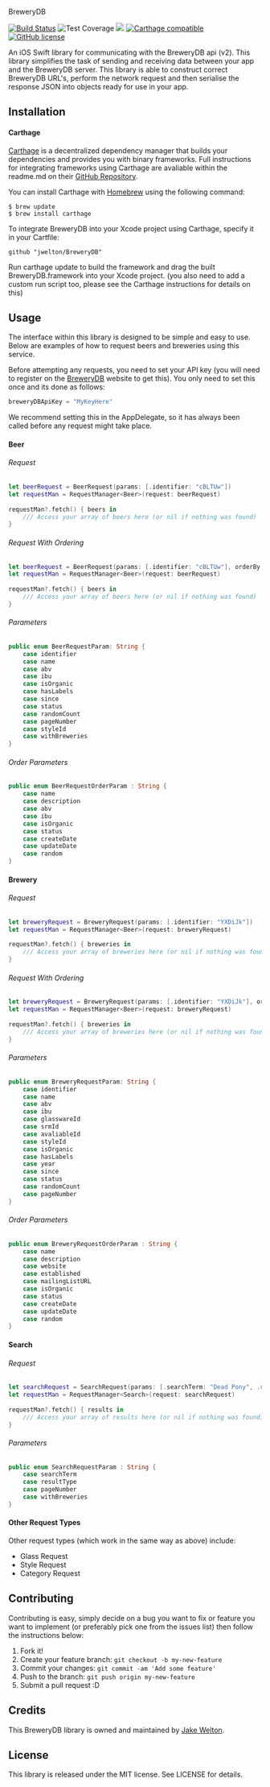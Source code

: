 BreweryDB

[![Build Status](https://travis-ci.org/jwelton/BreweryDB.svg)](https://travis-ci.org/jwelton/BreweryDB)
![Test Coverage](https://img.shields.io/badge/coverage-70.86%25-green.svg)
![](https://img.shields.io/badge/language-Swift%203-brightgreen.svg)
[![Carthage compatible](https://img.shields.io/badge/Carthage-compatible-4BC51D.svg?style=flat)](https://github.com/Carthage/Carthage)
[![GitHub license](https://img.shields.io/badge/license-MIT-blue.svg)](https://raw.githubusercontent.com/jwelton/BreweryDB/master/LICENSE)


An iOS Swift library for communicating with the BreweryDB api (v2). This library simplifies the task of sending and receiving data between your app and the BreweryDB server. This library is able to construct correct BreweryDB URL's, perform the network request and then serialise the response JSON into objects ready for use in your app.

## Installation

#### Carthage
[Carthage](https://github.com/Carthage/Carthage) is a decentralized dependency manager that builds your dependencies and provides you with binary frameworks. Full instructions for integrating frameworks using Carthage are avaliable within the readme.md on their [GitHub Repository](https://github.com/Carthage/Carthage).

You can install Carthage with [Homebrew](http://brew.sh/) using the following command:
```
$ brew update
$ brew install carthage
```
To integrate BreweryDB into your Xcode project using Carthage, specify it in your Cartfile:
```
github "jwelton/BreweryDB"
```
Run carthage update to build the framework and drag the built BreweryDB.framework into your Xcode project. (you also need to add a custom run script too, please see the Carthage instructions for details on this)

## Usage
The interface within this library is designed to be simple and easy to use. Below are examples of how to request beers and breweries using this service.

Before attempting any requests, you need to set your API key (you will need to register on the [BreweryDB](https://www.brewerydb.com/) website to get this). You only need to set this once and its done as follows:

``` swift
breweryDBApiKey = "MyKeyHere"
```

We recommend setting this in the AppDelegate, so it has always been called before any request might take place.

#### Beer
###### Request
``` swift
let beerRequest = BeerRequest(params: [.identifier: "cBLTUw"])
let requestMan = RequestManager<Beer>(request: beerRequest)
    
requestMan?.fetch() { beers in
    /// Access your array of beers here (or nil if nothing was found)
}
```

###### Request With Ordering
``` swift
let beerRequest = BeerRequest(params: [.identifier: "cBLTUw"], orderBy: .name)
let requestMan = RequestManager<Beer>(request: beerRequest)
    
requestMan?.fetch() { beers in
    /// Access your array of beers here (or nil if nothing was found)
}
```

###### Parameters
``` swift
public enum BeerRequestParam: String {
	case identifier
	case name
	case abv
	case ibu
	case isOrganic
	case hasLabels
	case since
	case status
	case randomCount
	case pageNumber
	case styleId
	case withBreweries
}
```

###### Order Parameters
``` swift
public enum BeerRequestOrderParam : String {
	case name
	case description
	case abv
	case ibu
	case isOrganic
	case status
	case createDate
	case updateDate
	case random
}
```

#### Brewery
###### Request
``` swift
let breweryRequest = BreweryRequest(params: [.identifier: "YXDiJk"])
let requestMan = RequestManager<Beer>(request: breweryRequest)
    
requestMan?.fetch() { breweries in
    /// Access your array of breweries here (or nil if nothing was found)
}
```

###### Request With Ordering
``` swift
let breweryRequest = BreweryRequest(params: [.identifier: "YXDiJk"], orderBy: .name)
let requestMan = RequestManager<Beer>(request: breweryRequest)
    
requestMan?.fetch() { breweries in
    /// Access your array of breweries here (or nil if nothing was found)
}
```

###### Parameters
``` swift
public enum BreweryRequestParam: String {
	case identifier
	case name
	case abv
	case ibu
	case glasswareId
	case srmId
	case avaliableId
	case styleId
	case isOrganic
	case hasLabels
	case year
	case since
	case status
	case randomCount
	case pageNumber
}
```

###### Order Parameters
``` swift
public enum BreweryRequestOrderParam : String {
    case name
    case description
    case website
    case established
    case mailingListURL
    case isOrganic
    case status
    case createDate
    case updateDate
    case random
}
```

#### Search
###### Request
``` swift
let searchRequest = SearchRequest(params: [.searchTerm: "Dead Pony", .resultType: "beer", .withBreweries: "Y"])
let requestMan = RequestManager<Search>(request: searchRequest)
    
requestMan?.fetch() { results in
    /// Access your array of results here (or nil if nothing was found)
}
```

###### Parameters
``` swift
public enum SearchRequestParam : String {
	case searchTerm
	case resultType
	case pageNumber
	case withBreweries
}
```

#### Other Request Types
Other request types (which work in the same way as above) include:

- Glass Request
- Style Request
- Category Request

## Contributing
Contributing is easy, simply decide on a bug you want to fix or feature you want to implement (or preferably pick one from the issues list) then follow the instructions below:

1. Fork it!
2. Create your feature branch: `git checkout -b my-new-feature`
3. Commit your changes: `git commit -am 'Add some feature'`
4. Push to the branch: `git push origin my-new-feature`
5. Submit a pull request :D

## Credits
This BreweryDB library is owned and maintained by [Jake Welton](http://jakewelton.co.uk).

## License
This library is released under the MIT license. See LICENSE for details.
